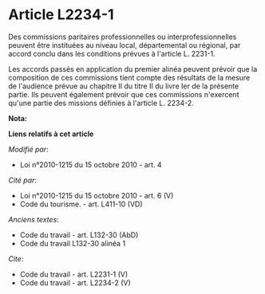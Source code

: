 # Article L2234-1

Des commissions paritaires professionnelles ou interprofessionnelles peuvent être instituées au niveau local, départemental
ou régional, par accord conclu dans les conditions prévues à l'article L. 2231-1. 

Les accords passés en application du premier alinéa peuvent prévoir que la composition de ces commissions tient compte des
résultats de la mesure de l'audience prévue au chapitre II du titre II du livre Ier de la présente partie. Ils peuvent
également prévoir que ces commissions n'exercent qu'une partie des missions définies à l'article L. 2234-2.

**Nota:**



**Liens relatifs à cet article**

_Modifié par_:

  - Loi n°2010-1215 du 15 octobre 2010 - art. 4

_Cité par_:

  - Loi n°2010-1215 du 15 octobre 2010 - art. 6 (V)
  - Code du tourisme. - art. L411-10 (VD)

_Anciens textes_:

  - Code du travail - art. L132-30 (AbD)
  - Code du travail L132-30 alinéa 1

_Cite_:

  - Code du travail - art. L2231-1 (V)
  - Code du travail - art. L2234-2 (V)

